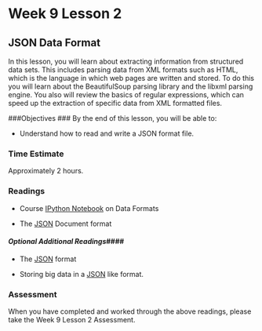 # Week 9 Lesson 2 #
## JSON Data Format ##

In this lesson, you will learn about extracting information from
structured data sets. This includes parsing data from XML formats such
as HTML, which is the language in which web pages are written and
stored. To do this you will learn about the BeautifulSoup parsing
library and the libxml parsing engine. You also will review the basics
of regular expressions, which can speed up the extraction of specific
data from XML formatted files.

###Objectives ###
By the end of this lesson, you will be able to:

- Understand how to read and write a JSON format file.


### Time Estimate ###

Approximately 2 hours.

### Readings ####

- Course [IPython Notebook](notebook/json-dataformat.ipynb) on Data Formats

- The [JSON](https://en.wikipedia.org/wiki/JSON) Document format

#### *Optional Additional Readings*####

- The [JSON](http://json.org/) format

- Storing big data in a [JSON](http://smallworldbigdata.com/tag/json/) like format.

### Assessment ###

When you have completed and worked through the above readings, please take the Week 9 Lesson 2 Assessment.
